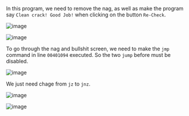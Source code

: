 In this program, we need to remove the nag, as well as make the program say `Clean crack! Good Job!` when clicking on the button `Re-Check`.

![image](https://github.com/user-attachments/assets/4d4d4e22-cc51-4c5d-a9d6-6c0ae1716436)

![image](https://github.com/user-attachments/assets/7a422b87-0f37-459c-aca7-5e26eebf1d74)

To go through the nag and bullshit screen, we need to make the `jmp` command in line `00401094` executed. So the two `jump` before must be disabled.

![image](https://github.com/user-attachments/assets/b9f4906d-c800-400a-9bec-0c1df4e4830e)

We  just need chage from `jz` to `jnz`.

![image](https://github.com/user-attachments/assets/5213ad59-0b6d-404e-ae48-f1916ce7399a)

![image](https://github.com/user-attachments/assets/944648c1-bfe6-4131-9057-f21eb0bf99e4)
